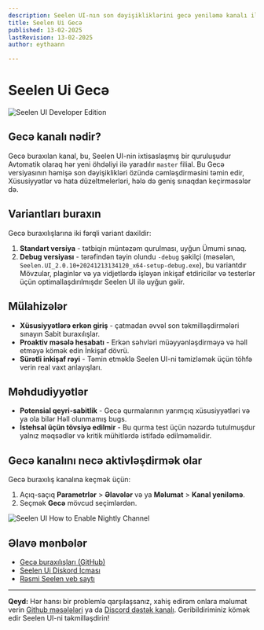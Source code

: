 ```yaml
---
description: Seelen UI-nın son dəyişikliklərini gecə yeniləmə kanalı ilə sınayın!
title: Seelen Ui Gecə
published: 13-02-2025
lastRevision: 13-02-2025
author: eythaann

---
```


# Seelen Ui Gecə

![Seelen UI Developer Edition](https://github.com/user-attachments/assets/76634b49-7b09-4ef2-9643-e93542309f5d)

## Gecə kanalı nədir?

Gecə buraxılan kanal, bu, Seelen UI-nin ixtisaslaşmış bir quruluşudur
 Avtomatik olaraq hər yeni öhdəliyi ilə yaradılır `master` filial. Bu
 Gecə versiyasının həmişə son dəyişiklikləri özündə cəmləşdirməsini təmin edir,
 Xüsusiyyətlər və hata düzeltmelerləri, hələ də geniş sınaqdan keçirməsələr də.

## Variantları buraxın

Gecə buraxılışlarına iki fərqli variant daxildir:

1. **Standart versiya** - tətbiqin müntəzəm qurulması, uyğun
    Ümumi sınaq.
2. **Debug versiyası** - tərəfindən təyin olundu `-debug` şəkilçi (məsələn,
   `Seelen.UI_2.0.10+20241213134120_x64-setup-debug.exe`), bu variantdır
    Mövzular, plaginlər və ya vidjetlərdə işləyən inkişaf etdiricilər və testerlər üçün optimallaşdırılmışdır
    Seelen UI ilə uyğun gəlir.

## Mülahizələr

* **Xüsusiyyətlərə erkən giriş** - çatmadan əvvəl son təkmilləşdirmələri sınayın
   Sabit buraxılışlar.
* **Proaktiv məsələ hesabatı** - Erkən səhvləri müəyyənləşdirməyə və həll etməyə kömək edin
   İnkişaf dövrü.
* **Sürətli inkişaf rəyi** - Təmin etməklə Seelen UI-ni təmizləmək üçün töhfə verin
   real vaxt anlayışları.

## Məhdudiyyətlər

* **Potensial qeyri-sabitlik** - Gecə qurmalarının yarımçıq xüsusiyyətləri və ya ola bilər
   Həll olunmamış bugs.
* **İstehsal üçün tövsiyə edilmir** - Bu qurma test üçün nəzərdə tutulmuşdur
   yalnız məqsədlər və kritik mühitlərdə istifadə edilməməlidir.

## Gecə kanalını necə aktivləşdirmək olar

Gecə buraxılış kanalına keçmək üçün:

1. Açıq-saçıq **Parametrlər** > **Əlavələr** və ya **Məlumat** > **Kanal yeniləmə**.
2. Seçmək **Gecə** mövcud seçimlərdən.

![Seelen UI How to Enable Nightly Channel](https://github.com/user-attachments/assets/ae88aeac-98cc-4424-a9e7-fb59740b694e)

## Əlavə mənbələr

* [Gecə buraxılışları (GitHub)](https://github.com/eythaann/Seelen-UI/releases/tag/nightly)
* [Seelen Ui Diskord İcması](https://discord.gg/ABfASx5ZAJ)
* [Rəsmi Seelen veb saytı](https://seelen.io)

***

**Qeyd:** Hər hansı bir problemlə qarşılaşsanız, xahiş edirəm onlara məlumat verin
[Github məsələləri](https://github.com/eythaann/Seelen-UI/issues) ya da
[Discord dəstək kanalı](https://discord.gg/ABfASx5ZAJ). Geribildiriminiz kömək edir
 Seelen UI-ni təkmilləşdirin!
